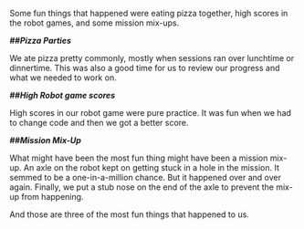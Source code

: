 Some fun things that happened were eating pizza together, high scores in the robot games, and some mission mix-ups.

***##Pizza Parties***

We ate pizza pretty commonly, mostly when sessions ran over lunchtime or dinnertime. 
This was also a good time for us to review our progress and what we needed to work on.

***##High Robot game scores***

High scores in our robot game were pure practice. 
It was fun when we had to change code and then we got a better score.

***##Mission Mix-Up***

What might have been the most fun thing might have been a mission mix-up. 
An axle on the robot kept on getting stuck in a hole in the mission. It semmed to be a one-in-a-million chance. But it happened over and over again. 
Finally, we put a stub nose on the end of the axle to prevent the mix-up from happening.

And those are three of the most fun things that happened to us.
